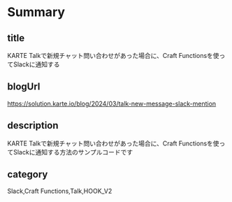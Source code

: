# Summary

## title

KARTE Talkで新規チャット問い合わせがあった場合に、Craft Functionsを使ってSlackに通知する

## blogUrl
https://solution.karte.io/blog/2024/03/talk-new-message-slack-mention

## description

KARTE Talkで新規チャット問い合わせがあった場合に、Craft Functionsを使ってSlackに通知する方法のサンプルコードです

## category

Slack,Craft Functions,Talk,HOOK_V2